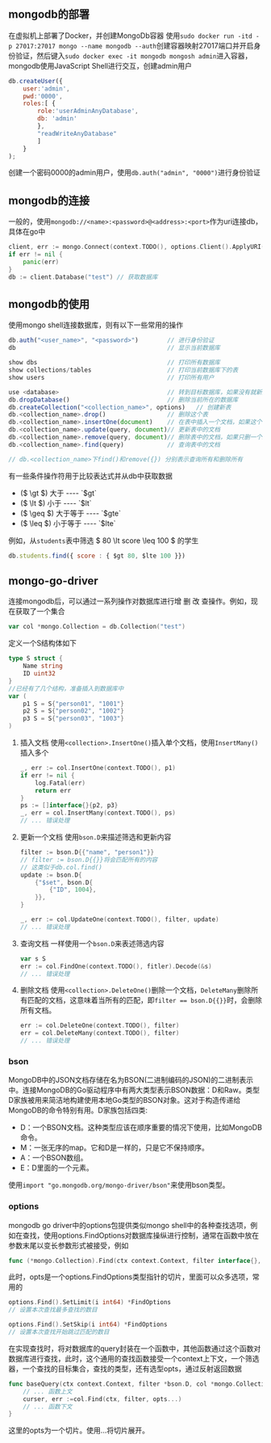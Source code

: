 ## mongodb的部署

在虚拟机上部署了Docker，并创建MongoDb容器
使用`sudo docker run -itd -p 27017:27017 mongo --name mongodb --auth`创建容器映射27017端口并开启身份验证，然后键入`sudo docker exec -it mongodb mongosh admin`进入容器，mongodb使用JavaScript Shell进行交互，创建admin用户
```JavaScript
db.createUser({ 
    user:'admin',
    pwd:'0000',
    roles:[ { 
        role:'userAdminAnyDatabase', 
        db: 'admin'
        },
        "readWriteAnyDatabase"
        ]
    }
);
```
创建一个密码0000的admin用户，使用`db.auth("admin", "0000")`进行身份验证

## mongodb的连接

一般的，使用`mongodb://<name>:<password>@<address>:<port>`作为uri连接db，具体在go中
```Go
client, err := mongo.Connect(context.TODO(), options.Client().ApplyURI("mongodb://admin:0000@mongodb:27017"))
if err != nil {
    panic(err)
}
db := client.Database("test") // 获取数据库
```

## mongodb的使用

使用mongo shell连接数据库，则有以下一些常用的操作
```JavaScript
db.auth("<user_name>", "<password>")     	// 进行身份验证
db                                  		// 显示当前数据库

show dbs									// 打印所有数据库  
show collections/tables						// 打印当前数据库下的表
show users									// 打印所有用户

use <database>								// 转到目标数据库，如果没有就新建一个
db.dropDatabase()							// 删除当前所在的数据库
db.createCollection("<collection_name>", options)	// 创建新表
db.<collection_name>.drop()					// 删除这个表
db.<collection_name>.insertOne(document)	// 在表中插入一个文档，如果这个表不存在就创建一个
db.<collection_name>.update(query, document)// 更新表中的文档
db.<collection_name>.remove(query, document)// 删除表中的文档，如果只删一个就加参数{justOne: true}
db.<collection_name>.find(query)			// 查询表中的文档

// db.<collection_name>下find()和remove({}) 分别表示查询所有和删除所有
```

有一些条件操作符用于比较表达式并从db中获取数据
+  ($ \gt $)  大于 ---- `$gt`
+  ($ \lt $)  小于 ---- `$lt`
+  ($ \geq $)  大于等于 ---- `$gte`
+  ($ \leq $)  小于等于 ---- `$lte`

例如，从`students`表中筛选 $ 80 \lt score \leq 100 $ 的学生
```JavaScript
db.students.find({ score : { $gt 80, $lte 100 }})
```

## mongo-go-driver

连接mongodb后，可以通过一系列操作对数据库进行增 删 改 查操作。例如，现在获取了一个集合
``` Go
var col *mongo.Collection = db.Collection("test")
```
定义一个S结构体如下
``` Go
type S struct {
    Name string
    ID uint32
}
//已经有了几个结构，准备插入到数据库中
var (
    p1 S = S{"person01", "1001"}
    p2 S = S{"person02", "1002"}
    p3 S = S{"person03", "1003"}
)
```
1. 插入文档
    使用`<collection>.InsertOne()`插入单个文档，使用`InsertMany()`插入多个

    ``` GO
    _, err := col.InsertOne(context.TODO(), p1)
    if err != nil {
        log.Fatal(err)
        return err
    }
    ps := []interface{}{p2, p3}
    _, err = col.InsertMany(context.TODO(), ps)
    // ... 错误处理
    ```
2. 更新一个文档
    使用`bson.D`来描述筛选和更新内容
    ``` Go
    filter := bson.D{{"name", "person1"}}
    // filter := bson.D{{}}将会匹配所有的内容
    // 这类似于db.col.find()
    update := bson.D{
	    {"$set", bson.D{
		    {"ID", 1004},
	    }},
    }

    _, err := col.UpdateOne(context.TODO(), filter, update)
    // ... 错误处理
    ```
3. 查询文档
    一样使用一个`bson.D`来表述筛选内容
    ``` Go
    var s S
    err := col.FindOne(context.TODO(), fitler).Decode(&s)
    // ... 错误处理
    ```
4. 删除文档
    使用`<collection>.DeleteOne()`删除一个文档，`DeleteMany`删除所有匹配的文档，这意味着当所有的匹配，即`filter == bson.D{{}}`时，会删除所有文档。
    ``` Go
    err := col.DeleteOne(context.TODO(), filter)
    err = col.DeleteMany(context.TODO(), filter)
    // ... 错误处理
    ```

### bson
MongoDB中的JSON文档存储在名为BSON(二进制编码的JSON)的二进制表示中。连接MongoDB的Go驱动程序中有两大类型表示BSON数据：D和Raw。类型D家族被用来简洁地构建使用本地Go类型的BSON对象。这对于构造传递给MongoDB的命令特别有用。D家族包括四类:
+ D：一个BSON文档。这种类型应该在顺序重要的情况下使用，比如MongoDB命令。
+ M：一张无序的map。它和D是一样的，只是它不保持顺序。
+ A：一个BSON数组。
+ E：D里面的一个元素。

使用` import "go.mongodb.org/mongo-driver/bson" `来使用bson类型。

### options
mongodb go driver中的options包提供类似mongo shell中的各种查找选项，例如在查找，使用options.FindOptions对数据库操纵进行控制，通常在函数中放在参数末尾以变长参数形式被接受，例如
``` Go
func (*mongo.Collection).Find(ctx context.Context, filter interface{}, opts ...*options.FindOptions) (cur *mongo.Cursor, err error)
```
此时，opts是一个options.FindOptions类型指针的切片，里面可以众多选项，常用的
``` Go
options.Find().SetLimit(i int64) *FindOptions
// 设置本次查找最多查找的数目

options.Find().SetSkip(i int64) *FindOptions
// 设置本次查找开始跳过匹配的数目
```

在实现查找时，将对数据库的query封装在一个函数中，其他函数通过这个函数对数据库进行查找，此时，这个通用的查找函数接受一个context上下文，一个筛选器，一个查找的目标集合，查找的类型，还有选型opts，通过反射返回数据
``` Go
func baseQuery(ctx context.Context, filter *bson.D, col *mongo.Collection, t reflect.Type, opts ...*options.FindOptions) {
    // ... 函数上文
    curser, err :=col.Find(ctx, filter, opts...)
    // ... 函数下文
}
```
这里的opts为一个切片。使用...将切片展开。